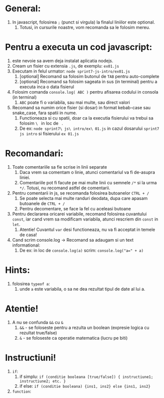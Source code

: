 # General:

1. In javascript, folosirea `;` (punct si virgula) la finalul liniilor este optional.
   1. Totusi, in cursurile noastre, vom recomanda sa le folosim mereu.

# Pentru a executa un cod javascript:

1. este nevoie sa avem deja instalat aplicatia nodejs.
2. Cream un fisier cu extensia `.js`, de exemplu: `ex01.js`
3. Executam in felul urmator: `node sprint7-js-intro/ex01.js`
   1. [optional] Recomand sa folosim butonul de `TAB` pentru auto-complete
   2. [optional] Recomand sa folosim sageata in sus (in terminal) pentru a executa inca o data fisierul
4. Folosim comanda `console.log( ABC )` pentru afisarea codului in consola (in terminal)
   1. `ABC` poate fi o variabila, sau mai multe, sau direct valori
5. Recomand sa numim orice fisier (si dosar) in format kebab-case sau snake_case, fara spatii in nume.
   1. Functioneaza si cu spatii, doar ca la executia fisierului va trebui sa folosim `\ ` in loc de ` `.
   2. De ex: `node sprint7\ js\ intro/ex\ 01.js` in cazul dosarului `sprint7 js intro` si fisierului `ex 01.js`

# Recomandari:

1. Toate comentariile sa fie scrise in linii separate
   1. Daca vrem sa comentam o linie, atunci comentariul va fi de-asupra liniei.
   2. Comentariile pot fi facute pe mai multe linii cu semnele `/*` si la urma `*/`. Totusi, nu recomand astfel de comentarii.
2. Pentru comentarii in js, se recomanda folosirea butoanelor `CTRL + /`
   1. Se poate selecta mai multe randuri deodata, dupa care apasam butoanele de `CTRL + /`
   2. Pentru decomentare, se face la fel cu aceleasi butoane
3. Pentru declararea oricarei variabile, recomand folosirea cuvantului `const`, iar cand vrem sa modificam variabila, atunci rescriem din `const` in `let`.
   1. Atentie! Cuvantul `var` desi functioneaza, nu va fi acceptat in temele de casa!
4. Cand scrim console.log -> Recomand sa adaugam si un text informational:
   1. De ex: in loc de `console.log(a)` scrim: `console.log("a=" + a)`

# Hints:

1. folosirea `typeof a`:
   1. unde `a` este variabila, o sa ne dea rezultat tipul de date al lui a.

# Atentie!

1. A nu se confunda `&&` cu `&`
   1. `&&` - se foloseste pentru a rezulta un boolean (expresie logica cu rezultat true/false)
   2. `&` - se foloseste ca operatie matematica (lucru pe biti)

# Instructiuni!

1. `if`:
   1. if simplu: `if (conditie booleana [true/false]) { instructiune1; instructiune2; etc. }`
   2. if else: `if (conditie booleana) {ins1, ins2} else {ins1, ins2}`
2. `function`:
